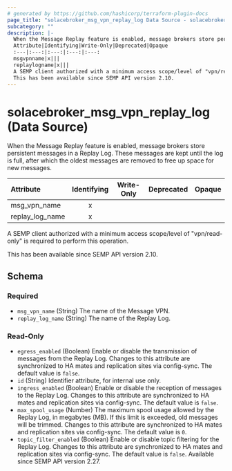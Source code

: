 ```yaml
---
# generated by https://github.com/hashicorp/terraform-plugin-docs
page_title: "solacebroker_msg_vpn_replay_log Data Source - solacebroker"
subcategory: ""
description: |-
  When the Message Replay feature is enabled, message brokers store persistent messages in a Replay Log. These messages are kept until the log is full, after which the oldest messages are removed to free up space for new messages.
  Attribute|Identifying|Write-Only|Deprecated|Opaque
  :---|:---:|:---:|:---:|:---:
  msgvpnname|x|||
  replaylogname|x|||
  A SEMP client authorized with a minimum access scope/level of "vpn/read-only" is required to perform this operation.
  This has been available since SEMP API version 2.10.
---
```


# solacebroker_msg_vpn_replay_log (Data Source)

When the Message Replay feature is enabled, message brokers store persistent messages in a Replay Log. These messages are kept until the log is full, after which the oldest messages are removed to free up space for new messages.


Attribute|Identifying|Write-Only|Deprecated|Opaque
:---|:---:|:---:|:---:|:---:
msg_vpn_name|x|||
replay_log_name|x|||



A SEMP client authorized with a minimum access scope/level of "vpn/read-only" is required to perform this operation.

This has been available since SEMP API version 2.10.



<!-- schema generated by tfplugindocs -->
## Schema

### Required

- `msg_vpn_name` (String) The name of the Message VPN.
- `replay_log_name` (String) The name of the Replay Log.

### Read-Only

- `egress_enabled` (Boolean) Enable or disable the transmission of messages from the Replay Log. Changes to this attribute are synchronized to HA mates and replication sites via config-sync. The default value is `false`.
- `id` (String) Identifier attribute, for internal use only.
- `ingress_enabled` (Boolean) Enable or disable the reception of messages to the Replay Log. Changes to this attribute are synchronized to HA mates and replication sites via config-sync. The default value is `false`.
- `max_spool_usage` (Number) The maximum spool usage allowed by the Replay Log, in megabytes (MB). If this limit is exceeded, old messages will be trimmed. Changes to this attribute are synchronized to HA mates and replication sites via config-sync. The default value is `0`.
- `topic_filter_enabled` (Boolean) Enable or disable topic filtering for the Replay Log. Changes to this attribute are synchronized to HA mates and replication sites via config-sync. The default value is `false`. Available since SEMP API version 2.27.
